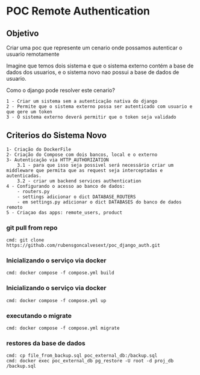 # POC Remote Authentication

## Objetivo
Criar uma poc que represente  um cenario onde possamos autenticar o usuario remotamente

Imagine que temos dois sistema e que o sistema externo contém a base de dados dos usuarios, e o  sistema novo nao possui a base de dados de usuario.

Como o django pode resolver este cenario?

    1 - Criar um sistema sem a autenticação nativa do django
    2 - Permite que o sistema externo possa ser autenticado com usuario e que gere um token
    3 - O sistema externo deverá permitir que o token seja validado


## Criterios do Sistema Novo
    1- Criação do DockerFile
    2- Criação do Compose com dois bancos, local e o externo
    3- Autenticação via HTTP_AUTHORIZATION
        3.1 - para que isso seja possivel será necessário criar um middleware que permita que as request seja interceptadas e autenticadas.
        3.2 - criar um backend services authentication
    4 - Configurando o acesso ao banco de dados:
        - routers.py
        - settings adicionar o dict DATABASE_ROUTERS
        - em settings.py adicionar o dict DATABASES do banco de dados remoto
    5 - Criaçao das apps: remote_users, product


### git pull from repo
    cmd: git clone https://github.com/rubensgoncalvesext/poc_django_auth.git 

### Inicializando o serviço via docker
    cmd: docker compose -f compose.yml build

### Inicializando o serviço via docker
    cmd: docker compose -f compose.yml up

### executando o migrate
    cmd: docker compose -f compose.yml migrate

### restores da base de dados
    cmd: cp file_from_backup.sql poc_external_db:/backup.sql 
    cmd: docker exec poc_external_db pg_restore -U root -d proj_db /backup.sql





